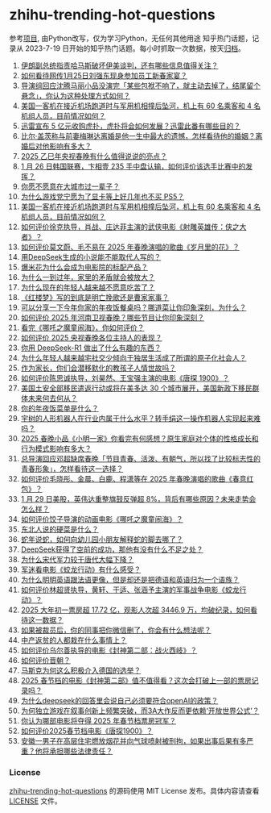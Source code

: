 # zhihu-trending-hot-questions
参考[项目](https://github.com/justjavac/zhihu-trending-hot-questions), 由Python改写，仅为学习Python，无任何其他用途
知乎热门话题，记录从 2023-7-19
日开始的知乎热门话题。每小时抓取一次数据，按天[归档](./data)。
<!-- BEGIN -->
<!-- 最后更新时间 2025-01-30 05:22:07.289151 -->
1. [伊朗副总统指责哈马斯破坏伊美谈判，还有哪些信息值得关注？](https://www.zhihu.com/question/10455833179)
1. [如何看待网传1月25日刘强东现身参加员工新春家宴？](https://www.zhihu.com/question/10561872762)
1. [导演组回应沈腾马丽小品没演完「某些包袱不响了，就主动去掉了，结尾留个悬念」，你认为这种处理方式如何？](https://www.zhihu.com/question/10803282792)
1. [美国一客机在接近机场跑道时与军用机相撞后坠河，机上有 60 名乘客和 4 名机组人员，目前情况如何？](https://www.zhihu.com/question/10871868238)
1. [迅雷宣布 5 亿元收购虎扑，虎扑将会如何发展？迅雷此番有哪些目的？](https://www.zhihu.com/question/10745782038)
1. [比尔·盖茨称与前妻梅琳达离婚是他一生中最大的遗憾，怎样看待他的婚姻？离婚后对他影响有多大？](https://www.zhihu.com/question/10671044073)
1. [2025 乙巳年央视春晚有什么值得说说的亮点？](https://www.zhihu.com/question/10771375522)
1. [1 月 26 日韩国联赛，卞相壹 235 手中盘认输，如何评价该选手比赛中的发挥？](https://www.zhihu.com/question/10672322913)
1. [你愿不愿意在大城市过一辈子？](https://www.zhihu.com/question/6912710464)
1. [为什么游戏党宁愿为了显卡等上好几年也不买 PS5？](https://www.zhihu.com/question/516192512)
1. [美国一客机在接近机场跑道时与军用机相撞后坠河，机上有 60 名乘客和 4 名机组人员，目前情况如何？](https://www.zhihu.com/question/10871868238)
1. [如何评价徐克执导，肖战、庄达菲主演的武侠电影《射雕英雄传：侠之大者》？](https://www.zhihu.com/question/10693996991)
1. [如何评价莫文蔚、毛不易在 2025 年春晚演唱的歌曲《岁月里的花》？](https://www.zhihu.com/question/10773575255)
1. [用DeepSeek生成的小说能不能取代人写的？](https://www.zhihu.com/question/10754411661)
1. [爆米花为什么会成为电影院的标配产品？](https://www.zhihu.com/question/10193509826)
1. [为什么一到过年，家里的矛盾就会被放大？](https://www.zhihu.com/question/9470076160)
1. [为什么现在的年轻人越来越不愿意吃苦了？](https://www.zhihu.com/question/10760984999)
1. [《红楼梦》写的到底是明亡挽歌还是曹家家事？](https://www.zhihu.com/question/667151455)
1. [可以分享一下今年你家的年夜饭餐桌吗？哪道菜让你印象深刻，为什么？](https://www.zhihu.com/question/10742266338)
1. [如何评价 2025 年河南卫视春晚？哪些节目让你印象深刻？](https://www.zhihu.com/question/10625393460)
1. [看完《哪吒之魔童闹海》，你如何评价？](https://www.zhihu.com/question/10809675987)
1. [如何评价 2025 央视春晚各位主持人的表现？](https://www.zhihu.com/question/10770813277)
1. [你用 DeepSeek-R1 做出了什么有趣的东西？](https://www.zhihu.com/question/10595179764)
1. [为什么年轻人越来越宅社交少倾向于独居生活成了所谓的原子化社会人？](https://www.zhihu.com/question/10663952009)
1. [作为家长，你们会潜移默化的教孩子人情世故吗？](https://www.zhihu.com/question/7487972594)
1. [如何评价陈思诚执导，刘昊然、王宝强主演的电影《唐探 1900》？](https://www.zhihu.com/question/10693022226)
1. [美国土安全部移民遣返行动或将在美多达 30 个城市展开，美国新政下移民群体未来何去何从？](https://www.zhihu.com/question/10518043275)
1. [你的年夜饭菜单是什么？](https://www.zhihu.com/question/39975003)
1. [宇树的人形机器人在行业内属于什么水平？转手绢这一操作机器人实现起来难吗？](https://www.zhihu.com/question/10775107971)
1. [2025 春晚小品《小明一家》你看完有何感想？原生家庭对个体的性格成长和行为模式影响有多大？](https://www.zhihu.com/question/10785050735)
1. [总导演回应邓超缺席春晚「节目青春、活泼、有朝气，所以找了比较标志性的青春形象」，怎样看待这一选择？](https://www.zhihu.com/question/10809176462)
1. [如何评价毛晓彤、金晨、白鹿、程潇等在 2025 年春晚演唱的歌曲《春意红包》？](https://www.zhihu.com/question/10782486355)
1. [1 月 29 日美股，英伟达重整旗鼓反弹超 8%，背后有哪些原因？未来走势会怎么样？](https://www.zhihu.com/question/10803814934)
1. [如何评价饺子导演的动画电影《哪吒之魔童闹海》？](https://www.zhihu.com/question/10693982829)
1. [东北人说的硬菜是什么？](https://www.zhihu.com/question/7270001514)
1. [蛇年说蛇，如何向幼儿园小朋友解释蛇的脚去哪了？](https://www.zhihu.com/question/10460104675)
1. [DeepSeek获得了空前的成功，那他有没有什么不足之处？](https://www.zhihu.com/question/10714927807)
1. [为什么宋代军力较于唐代大幅下降？](https://www.zhihu.com/question/7449055443)
1. [军迷看电影《蛟龙行动》有什么感受？](https://www.zhihu.com/question/10690251100)
1. [为什么明明英语跟法语更像，但是却还是把德语和英语归为一个语族？](https://www.zhihu.com/question/477179463)
1. [如何评价林超贤执导，黄轩、于适、张涵予主演的军事战争电影《蛟龙行动》？](https://www.zhihu.com/question/10788157599)
1. [2025 大年初一票房超 17.72 亿，观影人次超 3446.9 万，均破纪录，如何看待这一数据？](https://www.zhihu.com/question/10845942953)
1. [如果被裁员后，你的同事把你微信删了，你会有什么想法呢？](https://www.zhihu.com/question/10706612248)
1. [中产返贫的人都栽在什么事情上？](https://www.zhihu.com/question/657234416)
1. [如何评价乌尔善执导的电影《封神第二部：战火西岐》？](https://www.zhihu.com/question/10693989679)
1. [如何评价晋朝？](https://www.zhihu.com/question/303811337)
1. [马斯克为何这么积极介入德国的选举？](https://www.zhihu.com/question/10665410096)
1. [2025 春节档的电影《封神第二部》值不值得看？这次会打破上一部的票房记录吗？](https://www.zhihu.com/question/10431084661)
1. [为什么deepseek的回答里会说自己必须要符合openAI的政策？](https://www.zhihu.com/question/10345243086)
1. [为何独立游戏在叙事创新上频繁突破，而3A大作反而更依赖‘开放世界公式’？](https://www.zhihu.com/question/10562418366)
1. [你认为哪部电影将夺得 2025 年春节档票房冠军？](https://www.zhihu.com/question/9247208774)
1. [如何评价2025春节档电影《唐探1900》？](https://www.zhihu.com/question/10714306638)
1. [安徽一男子在高层住宅燃放烟花并向气球喷射被刑拘，如果出事后果有多严重？他将承担哪些法律责任？](https://www.zhihu.com/question/10693767229)
<!-- END -->
### License
[zhihu-trending-hot-questions](https://github.com/yaogengzhu/zhihu-trending-hot-questions)
的源码使用 MIT License 发布。具体内容请查看 [LICENSE](./LICENSE) 文件。

